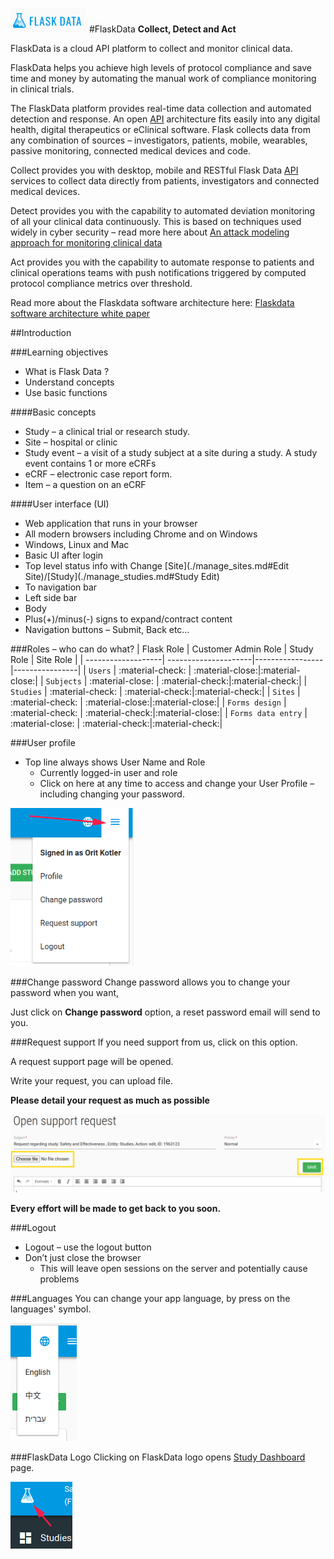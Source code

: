 <a href="https://www.flaskdata.io">![Screenshot](img/flaskdata_logo.PNG)</a>
#FlaskData
**Collect, Detect and Act**

FlaskData is a cloud API platform to collect and monitor clinical data.

FlaskData helps you achieve high levels of protocol compliance and save time and money by automating the manual work of compliance monitoring in clinical trials.  

The FlaskData platform provides real-time data collection and automated detection and response. An open [API](https://api.flaskdata.io/swagger)  architecture fits easily into any digital health, digital therapeutics or eClinical software.  Flask collects data from any combination of sources – investigators, patients, mobile, wearables, passive monitoring, connected medical devices and code.

Collect provides you with desktop, mobile and RESTful Flask Data [API](https://api.flaskdata.io/swagger/) services to collect data directly from patients, investigators and connected medical devices.

Detect  provides you with the capability to automated deviation monitoring of all your clinical data continuously. This is based on techniques used widely in cyber security – read more here about
[An attack modeling approach for monitoring clinical data](https://www.flaskdata.io/an-attack-modeling-approach-for-remote-monitoring-of-clinical-trials/)

Act  provides you with the capability to automate response to patients and clinical operations teams with push notifications triggered by computed protocol compliance metrics over threshold.

Read more about the Flaskdata software architecture here:  [Flaskdata software architecture white paper](https://www.flaskdata.io/flaskdata-software-architecture-white-paper/)


##Introduction

###Learning objectives
* What is Flask Data ?
* Understand concepts
* Use basic functions

####Basic concepts
* Study – a clinical trial or research study.
* Site – hospital or clinic
* Study event – a visit of a study subject at a site during a study. A study event contains 1 or more eCRFs
* eCRF – electronic case report form. 
* Item – a question on an eCRF

####User interface (UI)
* Web application that runs in your browser
* All modern browsers including Chrome and on Windows
* Windows, Linux and Mac
* Basic UI after login
* Top level status info with Change [Site](./manage_sites.md#Edit Site)/[Study](./manage_studies.md#Study Edit)
* To navigation  bar
* Left side bar
* Body
* Plus(+)/minus(-) signs to expand/contract content
* Navigation buttons – Submit, Back etc…

###Roles – who can do what?
| Flask Role         | Customer Admin Role  | Study Role      |  Site Role     |
| -------------------| ---------------------|-----------------|----------------|
| `Users`            | :material-check:     | :material-close:|:material-close:|
| `Subjects`         | :material-close:     | :material-check:|:material-check:|
| `Studies`          | :material-check:     | :material-check:|:material-check:|
| `Sites`            | :material-check:     | :material-close:|:material-close:|
| `Forms design`     | :material-check:     | :material-check:|:material-close:|
| `Forms data entry` | :material-close:     | :material-check:|:material-check:|

###User profile
* Top line always shows User Name and Role 
  - Currently logged-in user and role 
  - Click on here at any time to access and change your User Profile – including changing your password.
  
![Screenshot](img/forms/hamburger.PNG)
  
###Change password
Change password allows you to change your password when you want,

Just click on **Change password** option, a reset password email will send to you.

###Request support
If you need support from us, click on this option.

A request support page will be opened.

Write your request, you can upload file.

**Please detail your request as much as possible**

![Screenshot](img/customer/request_support.PNG)

**Every effort will be made to get back to you soon.**
  
###Logout
* Logout – use the logout button
* Don’t just close the browser
  - This will leave open sessions on the server and potentially cause problems
  
###Languages
You can change your app language, by press on the languages' symbol. 

![Screenshot](img/customer/flask_languages.PNG)

###FlaskData Logo
Clicking on FlaskData logo opens [Study Dashboard](./study_dashboard.md#study-dashboard) page.

![Screenshot](img/customer/flaskdata_logo_go_to_dashboard.PNG)

  
